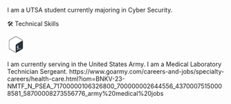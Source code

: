 I am a UTSA student currently majoring in Cyber Security.

:hammer_and_wrench: Technical Skills
<div>
  <img src="https://github.com/devicons/devicon/blob/master/icons/bash/bash-plain.svg" title="Bash" alt="bash" width="40" height="40"/>&nbsp;
</div>
<p> </p>
<div id="badges">
I am currently serving in the United States Army. I am a Medical Laboratory Technician Sergeant.
https://www.goarmy.com/careers-and-jobs/specialty-careers/health-care.html?iom=BNKV-23-NMTF_N_PSEA_71700000106326800_700000002644556_43700075150008581_58700008273556776_army%20medical%20jobs
